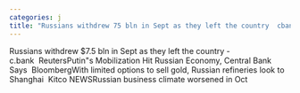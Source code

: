 ```yaml
---
categories: j
title: "Russians withdrew 75 bln in Sept as they left the country  cbank  Reuters"
---
```

Russians withdrew $7.5 bln in Sept as they left the country - c.bank&nbsp;&nbsp;ReutersPutin"s Mobilization Hit Russian Economy, Central Bank Says&nbsp;&nbsp;BloombergWith limited options to sell gold, Russian refineries look to Shanghai&nbsp;&nbsp;Kitco NEWSRussian business climate worsened in Oct 